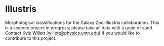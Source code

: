 # Illustris

Morphological classifications for the Galaxy Zoo-Illustris collaboration. This is a science project in progress; please take
all data with a grain of sand. Contact Kyle Willett (willett@physics.umn.edu) if you would like to contribute to this project.
